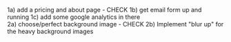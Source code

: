 1a) add a pricing and about page                              - CHECK
1b) get email form up and running
1c) add some google analytics in there                        
2a) choose/perfect background image                           - CHECK
2b) Implement "blur up" for the heavy background images	
